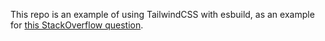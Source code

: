 This repo is an example of using TailwindCSS with esbuild, as an example for [this StackOverflow question](https://stackoverflow.com/questions/70716940/).
